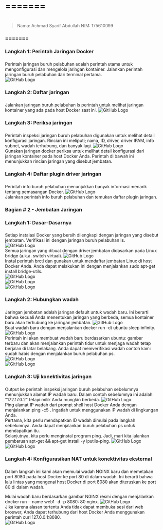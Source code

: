 # ======= <h1>
> Nama: Achmad Syarif Abdullah
> NIM: 175610099
### ======= <h3>

### Langkah 1: Perintah Jaringan Docker <h3>
Perintah jaringan buruh pelabuhan adalah perintah utama untuk mengonfigurasi dan mengelola jaringan kontainer. Jalankan perintah jaringan buruh pelabuhan dari terminal pertama.   
    ![GitHub Logo](/minggu-10/Gambar/1.PNG)  
### Langkah 2: Daftar jaringan <h3>
Jalankan jaringan buruh pelabuhan ls perintah untuk melihat jaringan kontainer yang ada pada host Docker saat ini.
    ![GitHub Logo](/minggu-10/Gambar/2.PNG)  
### Langkah 3: Periksa jaringan <h3>
Perintah inspeksi jaringan buruh pelabuhan digunakan untuk melihat detail konfigurasi jaringan. Rincian ini meliputi; nama, ID, driver, driver IPAM, info subnet, wadah terhubung, dan banyak lagi.
    ![GitHub Logo](/minggu-10/Gambar/3.PNG)  
Gunakan jaringan docker periksa <network> untuk melihat detail konfigurasi dari jaringan kontainer pada host Docker Anda. Perintah di bawah ini menunjukkan rincian jaringan yang disebut jembatan.

### Langkah 4: Daftar plugin driver jaringan <h3>
Perintah info buruh pelabuhan menunjukkan banyak informasi menarik tentang pemasangan Docker.
    ![GitHub Logo](/minggu-10/Gambar/4.PNG)  
Jalankan perintah info buruh pelabuhan dan temukan daftar plugin jaringan.

### Bagian # 2 - Jembatan Jaringan
### Langkah 1: Dasar-Dasarnya <h3>
Setiap instalasi Docker yang bersih dilengkapi dengan jaringan yang disebut jembatan. Verifikasi ini dengan jaringan buruh pelabuhan ls.   
    ![GitHub Logo](/minggu-10/Gambar/5.PNG)  
Semua jaringan yang dibuat dengan driver jembatan didasarkan pada Linux bridge (a.k.a. switch virtual).
    ![GitHub Logo](/minggu-10/Gambar/6.PNG)  
Instal perintah brctl dan gunakan untuk mendaftar jembatan Linux di host Docker Anda. Anda dapat melakukan ini dengan menjalankan sudo apt-get install bridge-utils.   
    ![GitHub Logo](/minggu-10/Gambar/7.PNG)  
    ![GitHub Logo](/minggu-10/Gambar/8.PNG)  
    ![GitHub Logo](/minggu-10/Gambar/9.PNG)  
### Langkah 2: Hubungkan wadah <h3>
Jaringan jembatan adalah jaringan default untuk wadah baru. Ini berarti bahwa kecuali Anda menentukan jaringan yang berbeda, semua kontainer baru akan terhubung ke jaringan jembatan.
    ![GitHub Logo](/minggu-10/Gambar/10.PNG)  
Buat wadah baru dengan menjalankan docker run -dt ubuntu sleep infinity.
    ![GitHub Logo](/minggu-10/Gambar/11.PNG)  
Perintah ini akan membuat wadah baru berdasarkan ubuntu: gambar terbaru dan akan menjalankan perintah tidur untuk menjaga wadah tetap berjalan di latar belakang. Anda dapat memverifikasi wadah contoh kami sudah habis dengan menjalankan buruh pelabuhan ps.   
    ![GitHub Logo](/minggu-10/Gambar/12.PNG)  
    ![GitHub Logo](/minggu-10/Gambar/13.PNG)  
### Langkah 3: Uji konektivitas jaringan <h3>
Output ke perintah inspeksi jaringan buruh pelabuhan sebelumnya menunjukkan alamat IP wadah baru. Dalam contoh sebelumnya ini adalah "172.17.0.2" tetapi milik Anda mungkin berbeda. 
    ![GitHub Logo](/minggu-10/Gambar/14.PNG)  
Ping alamat IP wadah dari prompt shell host Docker Anda dengan menjalankan ping -c5 <Alamat IPv4>. Ingatlah untuk menggunakan IP wadah di lingkungan Anda.    
Pertama, kita perlu mendapatkan ID wadah dimulai pada langkah sebelumnya. Anda dapat menjalankan buruh pelabuhan ps untuk mendapatkan itu.    
Selanjutnya, kita perlu menginstal program ping. Jadi, mari kita jalankan pembaruan apt-get && apt-get install -y iputils-ping.
    ![GitHub Logo](/minggu-10/Gambar/15.PNG)  
    ![GitHub Logo](/minggu-10/Gambar/16.PNG)  
### Langkah 4: Konfigurasikan NAT untuk konektivitas eksternal <h3>
Dalam langkah ini kami akan memulai wadah NGINX baru dan memetakan port 8080 pada host Docker ke port 80 di dalam wadah. Ini berarti bahwa lalu lintas yang mengenai host Docker di port 8080 akan diteruskan ke port 80 di dalam wadah.

Mulai wadah baru berdasarkan gambar NGINX resmi dengan menjalankan docker run --name web1 -d -p 8080: 80 nginx.
    ![GitHub Logo](/minggu-10/Gambar/17.PNG)  
Jika karena alasan tertentu Anda tidak dapat membuka sesi dari web broswer, Anda dapat terhubung dari host Docker Anda menggunakan perintah curl 127.0.0.1:8080.   
    ![GitHub Logo](/minggu-10/Gambar/18.PNG)  